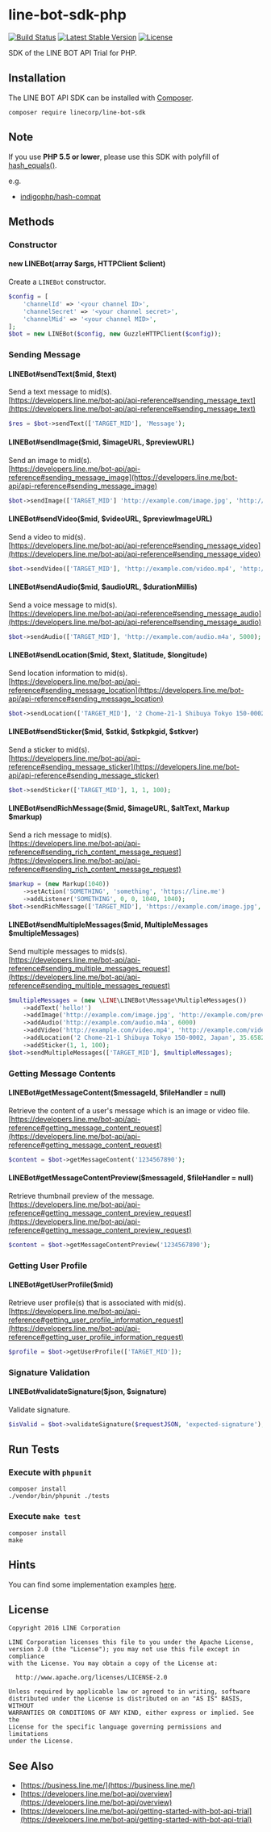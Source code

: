 line-bot-sdk-php
==

[![Build Status](https://travis-ci.org/line/line-bot-sdk-php.svg?branch=master)](https://travis-ci.org/line/line-bot-sdk-php)
[![Latest Stable Version](https://poser.pugx.org/linecorp/line-bot-sdk/v/stable.svg)](https://packagist.org/packages/linecorp/line-bot-sdk)
[![License](https://poser.pugx.org/linecorp/line-bot-sdk/license.svg)](https://packagist.org/packages/linecorp/line-bot-sdk)

SDK of the LINE BOT API Trial for PHP.

Installation
--

The LINE BOT API SDK can be installed with [Composer](https://getcomposer.org/).

```
composer require linecorp/line-bot-sdk
```

Note
--

If you use __PHP 5.5 or lower__, please use this SDK with polyfill of [hash_equals()](http://php.net/manual/function.hash-equals.php).

e.g.

- [indigophp/hash-compat](https://packagist.org/packages/indigophp/hash-compat)

Methods
--

### Constructor

#### new LINEBot(array $args, HTTPClient $client)

Create a `LINEBot` constructor.

```php
$config = [
    'channelId' => '<your channel ID>',
    'channelSecret' => '<your channel secret>',
    'channelMid' => '<your channel MID>',
];
$bot = new LINEBot($config, new GuzzleHTTPClient($config));
```

### Sending Message

#### LINEBot#sendText($mid, $text)

Send a text message to mid(s).  
[https://developers.line.me/bot-api/api-reference#sending_message_text](https://developers.line.me/bot-api/api-reference#sending_message_text)

```php
$res = $bot->sendText(['TARGET_MID'], 'Message');
```

#### LINEBot#sendImage($mid, $imageURL, $previewURL)

Send an image to mid(s).  
[https://developers.line.me/bot-api/api-reference#sending_message_image](https://developers.line.me/bot-api/api-reference#sending_message_image)

```php
$bot->sendImage(['TARGET_MID'] 'http://example.com/image.jpg', 'http://example.com/preview.jpg');
```

#### LINEBot#sendVideo($mid, $videoURL, $previewImageURL)

Send a video to mid(s).  
[https://developers.line.me/bot-api/api-reference#sending_message_video](https://developers.line.me/bot-api/api-reference#sending_message_video)

```php
$bot->sendVideo(['TARGET_MID'], 'http://example.com/video.mp4', 'http://example.com/video_preview.jpg');
```

#### LINEBot#sendAudio($mid, $audioURL, $durationMillis)

Send a voice message to mid(s).  
[https://developers.line.me/bot-api/api-reference#sending_message_audio](https://developers.line.me/bot-api/api-reference#sending_message_audio)

```php
$bot->sendAudio(['TARGET_MID'], 'http://example.com/audio.m4a', 5000);
```

#### LINEBot#sendLocation($mid, $text, $latitude, $longitude)

Send location information to mid(s).  
[https://developers.line.me/bot-api/api-reference#sending_message_location](https://developers.line.me/bot-api/api-reference#sending_message_location)

```php
$bot->sendLocation(['TARGET_MID'], '2 Chome-21-1 Shibuya Tokyo 150-0002, Japan', 35.658240, 139.703478);
```

#### LINEBot#sendSticker($mid, $stkid, $stkpkgid, $stkver)

Send a sticker to mid(s).  
[https://developers.line.me/bot-api/api-reference#sending_message_sticker](https://developers.line.me/bot-api/api-reference#sending_message_sticker)

```php
$bot->sendSticker(['TARGET_MID'], 1, 1, 100);
```

#### LINEBot#sendRichMessage($mid, $imageURL, $altText, Markup $markup)

Send a rich message to mid(s).  
[https://developers.line.me/bot-api/api-reference#sending_rich_content_message_request](https://developers.line.me/bot-api/api-reference#sending_rich_content_message_request)

```php
$markup = (new Markup(1040))
    ->setAction('SOMETHING', 'something', 'https://line.me')
    ->addListener('SOMETHING', 0, 0, 1040, 1040);
$bot->sendRichMessage(['TARGET_MID'], 'https://example.com/image.jpg', "Alt text", $markup);
```

#### LINEBot#sendMultipleMessages($mid, MultipleMessages $multipleMessages)

Send multiple messages to mids(s).  
[https://developers.line.me/bot-api/api-reference#sending_multiple_messages_request](https://developers.line.me/bot-api/api-reference#sending_multiple_messages_request)

```php
$multipleMessages = (new \LINE\LINEBot\Message\MultipleMessages())
    ->addText('hello!')
    ->addImage('http://example.com/image.jpg', 'http://example.com/preview.jpg')
    ->addAudio('http://example.com/audio.m4a', 6000)
    ->addVideo('http://example.com/video.mp4', 'http://example.com/video_preview.jpg')
    ->addLocation('2 Chome-21-1 Shibuya Tokyo 150-0002, Japan', 35.658240, 139.703478)
    ->addSticker(1, 1, 100);
$bot->sendMultipleMessages(['TARGET_MID'], $multipleMessages);
```

### Getting Message Contents

#### LINEBot#getMessageContent($messageId, $fileHandler = null)

Retrieve the content of a user's message which is an image or video file.  
[https://developers.line.me/bot-api/api-reference#getting_message_content_request](https://developers.line.me/bot-api/api-reference#getting_message_content_request)

```php
$content = $bot->getMessageContent('1234567890');
```

#### LINEBot#getMessageContentPreview($messageId, $fileHandler = null)

Retrieve thumbnail preview of the message.  
[https://developers.line.me/bot-api/api-reference#getting_message_content_preview_request](https://developers.line.me/bot-api/api-reference#getting_message_content_preview_request)

```php
$content = $bot->getMessageContentPreview('1234567890');
```

### Getting User Profile

#### LINEBot#getUserProfile($mid)

Retrieve user profile(s) that is associated with mid(s).  
[https://developers.line.me/bot-api/api-reference#getting_user_profile_information_request](https://developers.line.me/bot-api/api-reference#getting_user_profile_information_request)

```php
$profile = $bot->getUserProfile(['TARGET_MID']);
```

### Signature Validation

#### LINEBot#validateSignature($json, $signature)

Validate signature.

```php
$isValid = $bot->validateSignature($requestJSON, 'expected-signature');
```

Run Tests
--

### Execute with `phpunit`

```
composer install
./vendor/bin/phpunit ./tests
```

### Execute `make test`

```
composer install
make
```

Hints
--

You can find some implementation examples [here](./examples).

License
--

```
Copyright 2016 LINE Corporation

LINE Corporation licenses this file to you under the Apache License,
version 2.0 (the "License"); you may not use this file except in compliance
with the License. You may obtain a copy of the License at:

  http://www.apache.org/licenses/LICENSE-2.0

Unless required by applicable law or agreed to in writing, software
distributed under the License is distributed on an "AS IS" BASIS, WITHOUT
WARRANTIES OR CONDITIONS OF ANY KIND, either express or implied. See the
License for the specific language governing permissions and limitations
under the License.
```

See Also
--

- [https://business.line.me/](https://business.line.me/)
- [https://developers.line.me/bot-api/overview](https://developers.line.me/bot-api/overview)
- [https://developers.line.me/bot-api/getting-started-with-bot-api-trial](https://developers.line.me/bot-api/getting-started-with-bot-api-trial)

